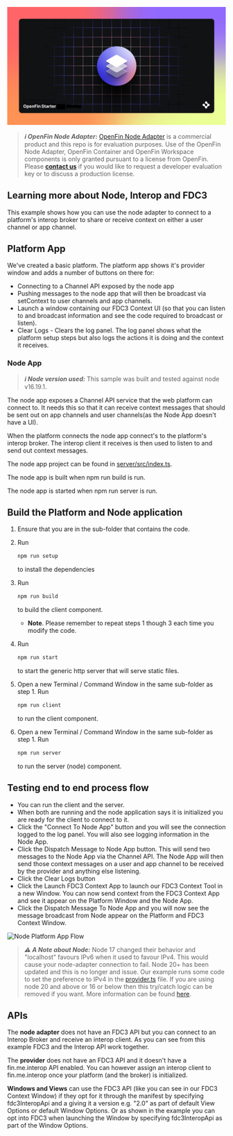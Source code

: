 ![OpenFin Node Adapter Example -- How To Connect To An Interop Broker Basic](../../assets/OpenFin-Starter.png)

> **_:information_source: OpenFin Node Adapter:_** [OpenFin Node Adapter](https://www.openfin.co/workspace/) is a commercial product and this repo is for evaluation purposes. Use of the OpenFin Node Adapter, OpenFin Container and OpenFin Workspace components is only granted pursuant to a license from OpenFin. Please [**contact us**](https://www.openfin.co/workspace/poc/) if you would like to request a developer evaluation key or to discuss a production license.

## Learning more about Node, Interop and FDC3

This example shows how you can use the node adapter to connect to a platform's interop broker to share or receive context on either a user channel or app channel.

## Platform App

We've created a basic platform. The platform app shows it's provider window and adds a number of buttons on there for:

- Connecting to a Channel API exposed by the node app
- Pushing messages to the node app that will then be broadcast via setContext to user channels and app channels.
- Launch a window containing our FDC3 Context UI (so that you can listen to and broadcast information and see the code required to broadcast or listen).
- Clear Logs - Clears the log panel. The log panel shows what the platform setup steps but also logs the actions it is doing and the context it receives.

### Node App

> **_:information_source: Node version used:_** This sample was built and tested against node v16.19.1.

The node app exposes a Channel API service that the web platform can connect to. It needs this so that it can receive context messages that should be sent out on app channels and user channels(as the Node App doesn't have a UI).

When the platform connects the node app connect's to the platform's interop broker. The interop client it receives is then used to listen to and send out context messages.

The node app project can be found in [server/src/index.ts](./server/src/index.ts).

The node app is built when npm run build is run.

The node app is started when npm run server is run.

## Build the Platform and Node application

1. Ensure that you are in the sub-folder that contains the code.

2. Run

   ```bash
   npm run setup
   ```

   to install the dependencies

3. Run

   ```bash
   npm run build
   ```

   to build the client component.

   - **Note**. Please remember to repeat steps 1 though 3 each time you modify the code.

5. Run

   ```bash
   npm run start
   ```

   to start the generic http server that will serve static files.

6. Open a new Terminal / Command Window in the same sub-folder as step 1. Run

   ```bash
   npm run client
   ```

   to run the client component.

7. Open a new Terminal / Command Window in the same sub-folder as step 1. Run

   ```bash
   npm run server
   ```

   to run the server (node) component.

## Testing end to end process flow

- You can run the client and the server.
- When both are running and the node application says it is initialized you are ready for the client to connect to it.
- Click the "Connect To Node App" button and you will see the connection logged to the log panel. You will also see logging information in the Node App.
- Click the Dispatch Message to Node App button. This will send two messages to the Node App via the Channel API. The Node App will then send those context messages on a user and app channel to be received by the provider and anything else listening.
- Click the Clear Logs button
- Click the Launch FDC3 Context App to launch our FDC3 Context Tool in a new Window. You can now send context from the FDC3 Context App and see it appear on the Platform Window and the Node App.
- Click the Dispatch Message To Node App and you will now see the message broadcast from Node appear on the Platform and FDC3 Context Window.

![Node Platform App Flow](./connect-to-an-interopbroker-example.gif)

> **_:warning: A Note about Node:_** Node 17 changed their behavior and "localhost" favours IPv6 when it used to favour IPv4. This would cause your node-adapter connection to fail. Node 20+ has been updated and this is no longer and issue. Our example runs some code to set the preference to IPv4 in the [provider.ts](./server/src/index.ts) file. If you are using node 20 and above or 16 or below then this try/catch logic can be removed if you want. More information can be found [here](https://github.com/nodejs/node/issues/40537).

## APIs

The **node adapter** does not have an FDC3 API but you can connect to an Interop Broker and receive an interop client. As you can see from this example FDC3 and the Interop API work together.

The **provider** does not have an FDC3 API and it doesn't have a fin.me.interop API enabled. You can however assign an interop client to fin.me.interop once your platform (and the broker) is initialized.

**Windows and Views** can use the FDC3 API (like you can see in our FDC3 Context Window) if they opt for it through the manifest by specifying fdc3InteropApi and a giving it a version e.g. "2.0" as part of default View Options or default Window Options. Or as shown in the example you can opt into FDC3 when launching the Window by specifying fdc3InteropApi as part of the Window Options.
